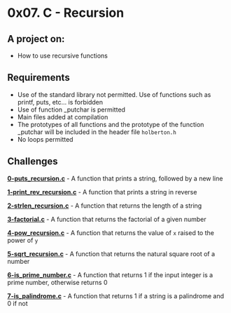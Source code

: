 # 0x07. C - Recursion
  
## A project on:
- How to use recursive functions

## Requirements
- Use of the standard library not permitted. Use of functions such as printf, puts, etc… is forbidden
- Use of function _putchar is permitted
- Main files added at compilation
- The prototypes of all functions and the prototype of the function _putchar will be included in the header file `holberton.h`
- No loops permitted

## Challenges

**[0-puts_recursion.c](0-puts_recursion.c)** - A function that prints a string, followed by a new line

**[1-print_rev_recursion.c](1-print_rev_recursion.c)** - A function that prints a string in reverse

**[2-strlen_recursion.c](2-strlen_recursion.c)** - A function that returns the length of a string

**[3-factorial.c](3-factorial.c)** - A function that returns the factorial of a given number

**[4-pow_recursion.c](4-pow_recursion.c)** - A function that returns the value of `x` raised to the power of `y`

**[5-sqrt_recursion.c](5-sqrt_recursion.c)** - A function that returns the natural square root of a number

**[6-is_prime_number.c](6-is_prime_number.c)** - A function that returns 1 if the input integer is a prime number, otherwise returns 0

**[7-is_palindrome.c](7-is_palindrome.c)** - A function that returns 1 if a string is a palindrome and 0 if not

